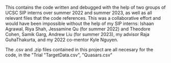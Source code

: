 This contains the code written and debugged with the help of two groups of UCSC SIP interns over summer 2022 and summer 2023, as well as all relevant files that  the code references. This was a collaborative effort and would have been impossible without the help of my SIP interns: Ishaan Agrawal, Riya Shah, Jessamine Qu (for summer 2022) and Theodore Cohen, Samik Garg, Andrew Liu (for summer 2023), my advisor Raja GuhaThakurta, and my 2022 co-mentor Kyle Nguyen. 

The .csv and .zip files contained in this project are all necesary for the code, in the "Trial
"TargetData.csv", "Quasars.csv"
